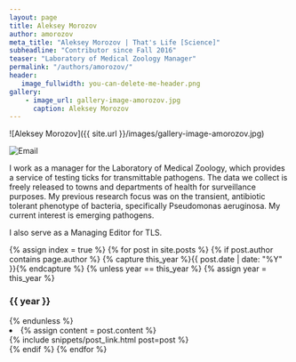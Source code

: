 ```yaml
---
layout: page
title: Aleksey Morozov
author: amorozov
meta_title: "Aleksey Morozov | That's Life [Science]"
subheadline: "Contributor since Fall 2016"
teaser: "Laboratory of Medical Zoology Manager"
permalink: "/authors/amorozov/"
header:
   image_fullwidth: you-can-delete-me-header.png
gallery:
    - image_url: gallery-image-amorozov.jpg
      caption: Aleksey Morozov
---
```

![Aleksey Morozov]({{ site.url }}/images/gallery-image-amorozov.jpg)

![Email](mailto:amorozov@umass.edu)

I work as a manager for the Laboratory of Medical Zoology, which provides a service of testing ticks for transmittable pathogens. The data we collect is freely released to towns and departments of health for surveillance purposes. My previous research focus was on the transient, antibiotic tolerant phenotype of bacteria, specifically Pseudomonas aeruginosa. My current interest is emerging pathogens.

I also serve as a Managing Editor for TLS.

{% assign index = true %}
{% for post in site.posts %}
{% if post.author contains page.author %}
{% capture this_year %}{{ post.date | date: "%Y" }}{% endcapture %}
{% unless year == this_year %}
{% assign year = this_year %}
<h3>{{ year }}</h3>
{% endunless %}
<li>
{% assign content = post.content %}
<article>
{% include snippets/post_link.html post=post %}
</article>
</li>
{% endif %}
{% endfor %}
